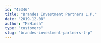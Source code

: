 ```yaml
---
id: "45346"
title: "Brandes Investment Partners L.P."
date: "2019-12-08"
author: "MrHinsh"
type: "customers"
slug: "brandes-investment-partners-l-p"
---
```

